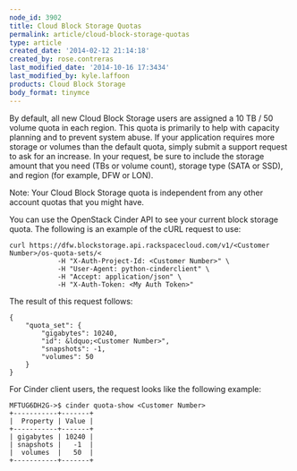 ```yaml
---
node_id: 3902
title: Cloud Block Storage Quotas
permalink: article/cloud-block-storage-quotas
type: article
created_date: '2014-02-12 21:14:18'
created_by: rose.contreras
last_modified_date: '2014-10-16 17:3434'
last_modified_by: kyle.laffoon
products: Cloud Block Storage
body_format: tinymce
---
```


By default, all new Cloud Block Storage users are assigned a 10 TB / 50
volume quota in each region. This quota is primarily to help with
capacity planning and to prevent system abuse. If your application
requires more storage or volumes than the default quota, simply submit a
support request to ask for an increase. In your request, be sure to
include the storage amount that you need (TBs or volume count), storage
type (SATA or SSD), and region (for example, DFW or LON).

Note: Your Cloud Block Storage quota is independent from any other
account quotas that you might have.

You can use the OpenStack Cinder API to see your current block storage
quota. The following is an example of the cURL request to use:

    curl https://dfw.blockstorage.api.rackspacecloud.com/v1/<Customer Number>/os-quota-sets/<
                -H "X-Auth-Project-Id: <Customer Number>" \
                -H "User-Agent: python-cinderclient" \
                -H "Accept: application/json" \
                -H "X-Auth-Token: <My Auth Token>"

The result of this request follows:

    {
        "quota_set": {
            "gigabytes": 10240,
            "id": &ldquo;<Customer Number>",
            "snapshots": -1,
            "volumes": 50
        }
    }

For Cinder client users, the request looks like the following example:

    MFTUG6DH2G->$ cinder quota-show <Customer Number>
    +-----------+-------+
    |  Property | Value |
    +-----------+-------+
    | gigabytes | 10240 |
    | snapshots |   -1  |
    |  volumes  |   50  |
    +-----------+-------+

 

